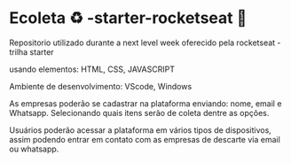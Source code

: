 # Ecoleta ♻️ -starter-rocketseat 🚀
Repositorio utilizado durante a next level week oferecido pela rocketseat - trilha starter

usando elementos:
 HTML,
 CSS,
 JAVASCRIPT
 
 Ambiente de desenvolvimento:
 VScode,
 Windows

As empresas poderão se cadastrar na plataforma
enviando: 
nome, email e Whatsapp. 
Selecionando quais itens serão de coleta dentre as opções.

Usuários poderão acessar a plataforma em vários tipos de dispositivos, assim podendo entrar em contato
com as empresas de descarte via email ou whatsapp.
